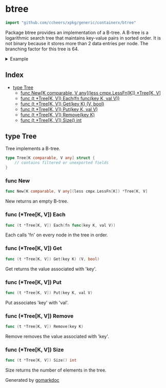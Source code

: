 <!-- Code generated by gomarkdoc. DO NOT EDIT -->

# btree

```go
import "github.com/ccheers/xpkg/generic/containerx/btree"
```

Package btree provides an implementation of a B\-tree. A B\-tree is a logarithmic search tree that maintains key\-value pairs in sorted order. It is not binary because it stores more than 2 data entries per node. The branching factor for this tree is 64.

<details><summary>Example</summary>
<p>

```go
package main

import (
	"fmt"

	g "github.com/ccheers/xpkg/generic/cmpx"
	"github.com/ccheers/xpkg/generic/containerx/btree"
)

func main() {
	tree := btree.New[int, string](g.Less[int])

	tree.Put(42, "foo")
	tree.Put(-10, "bar")
	tree.Put(0, "baz")

	tree.Each(func(key int, val string) {
		fmt.Println(key, val)
	})

}
```

#### Output

```
-10 bar
0 baz
42 foo
```

</p>
</details>

## Index

- [type Tree](<#type-tree>)
  - [func New[K comparable, V any](less cmpx.LessFn[K]) *Tree[K, V]](<#func-new>)
  - [func (t *Tree[K, V]) Each(fn func(key K, val V))](<#func-treek-v-each>)
  - [func (t *Tree[K, V]) Get(key K) (V, bool)](<#func-treek-v-get>)
  - [func (t *Tree[K, V]) Put(key K, val V)](<#func-treek-v-put>)
  - [func (t *Tree[K, V]) Remove(key K)](<#func-treek-v-remove>)
  - [func (t *Tree[K, V]) Size() int](<#func-treek-v-size>)


## type Tree

Tree implements a B\-tree.

```go
type Tree[K comparable, V any] struct {
    // contains filtered or unexported fields
}
```

### func New

```go
func New[K comparable, V any](less cmpx.LessFn[K]) *Tree[K, V]
```

New returns an empty B\-tree.

### func \(\*Tree\[K, V\]\) Each

```go
func (t *Tree[K, V]) Each(fn func(key K, val V))
```

Each calls 'fn' on every node in the tree in order.

### func \(\*Tree\[K, V\]\) Get

```go
func (t *Tree[K, V]) Get(key K) (V, bool)
```

Get returns the value associated with 'key'.

### func \(\*Tree\[K, V\]\) Put

```go
func (t *Tree[K, V]) Put(key K, val V)
```

Put associates 'key' with 'val'.

### func \(\*Tree\[K, V\]\) Remove

```go
func (t *Tree[K, V]) Remove(key K)
```

Remove removes the value associated with 'key'.

### func \(\*Tree\[K, V\]\) Size

```go
func (t *Tree[K, V]) Size() int
```

Size returns the number of elements in the tree.



Generated by [gomarkdoc](<https://github.com/princjef/gomarkdoc>)
